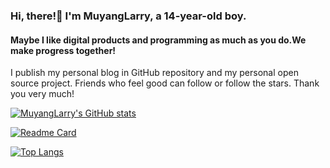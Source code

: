 ### Hi, there!👋 I'm MuyangLarry, a 14-year-old boy.
#### Maybe I like digital products and programming as much as you do.We make progress together!
I publish my personal blog in GitHub repository and my personal open source project. 
Friends who feel good can follow or follow the stars. Thank you very much!

[![MuyangLarry's GitHub stats](https://github-readme-stats.vercel.app/api?username=MuyangLarry)](https://github.com/anuraghazra/github-readme-stats)

[![Readme Card](https://github-readme-stats.vercel.app/api/pin/?username=MuyangLarry&repo=MuyangLarry.github.io)](https://github.com/anuraghazra/github-readme-stats)

[![Top Langs](https://github-readme-stats.vercel.app/api/top-langs/?username=MuyangLarry&layout=compact)](https://github.com/anuraghazra/github-readme-stats)
